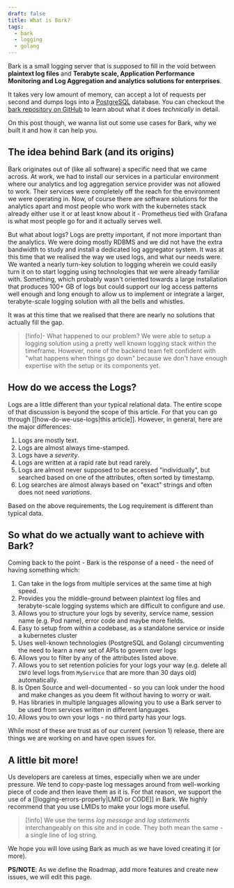 ```yaml
---
draft: false
title: What is Bark?
tags:
  - bark
  - logging
  - golang
---
```

Bark is a small logging server that is supposed to fill in the void between **plaintext log files** and **Terabyte scale,  Application Performance Monitoring and Log Aggregation and analytics solutions for enterprises**. 

It takes very low amount of memory, can accept a lot of requests per second and dumps logs into a [PostgreSQL](http://postgresql.org) database. You can checkout the [bark repository on GitHub](https://github.com/techrail/bark) to learn about what it does _technically_ in detail. 

On this post though, we wanna list out some use cases for Bark, why we built it and how it can help you.

## The idea behind Bark (and its origins)
Bark originates out of (like all software) a specific need that we came across. At work, we had to install our services in a particular environment where our analytics and log aggregation service provider was not allowed to work. Their services were completely off the reach for the environment we were operating in. Now, of course there are software solutions for the analytics apart and most people who work with the kubernetes stack already either use it or at least know about it - Prometheus tied with Grafana is what most people go for and it actually serves well.

But what about logs? Logs are pretty important, if not more important than the analytics. We were doing mostly RDBMS and we did not have the extra bandwidth to study and install a dedicated log aggregator system. It was at this time that we realised the way we used logs, and what our needs were. We wanted a nearly turn-key solution to logging wherein we could easily turn it on to start logging using technologies that we were already familiar with. Something, which probably wasn't oriented towards a large installation that produces 100+ GB of logs but could support our log access patterns well enough and long enough to allow us to implement or integrate a larger, terabyte-scale logging solution with all the bells and whistles.

It was at this time that we realised that there are nearly no solutions that actually fill the gap.

> [!info]- What happened to our problem?
> We were able to setup a logging solution using a pretty well known logging stack within the timeframe. However, none of the backend team felt confident with "what happens when things go down" because we don't have enough expertise with the setup or its components yet.

## How do we access the Logs?
Logs are a little different than your typical relational data. The entire scope of that discussion is beyond the scope of this article. For that you can go through [[how-do-we-use-logs|this article]]. However, in general, here are the major differences: 

1. Logs are mostly text.
2. Logs are almost always time-stamped.
3. Logs have a _severity_.
4. Logs are written at a rapid rate but read rarely.
5. Logs are almost never supposed to be accessed "individually", but searched based on one of the attributes, often sorted by timestamp.
6. Log searches are almost always based on "exact" strings and often does not need _variations_. 

Based on the above requirements, the Log requirement is different than typical data.

## So what do we actually want to achieve with Bark?
Coming back to the point - Bark is the response of a need - the need of having something which:

1. Can take in the logs from multiple services at the same time at high speed.
2. Provides you the middle-ground between plaintext log files and terabyte-scale logging systems which are difficult to configure and use.
3. Allows you to structure your logs by severity, service name, session name (e.g. Pod name), error code and maybe more fields.
4. Easy to setup from within a codebase, as a standalone service or inside a kubernetes cluster
5. Uses well-known technologies (PostgreSQL and Golang) circumventing the need to learn a new set of APIs to govern over logs
6. Allows you to filter by any of the attributes listed above.
7. Allows you to set retention policies for your logs your way (e.g. delete all `INFO` level logs from `MyService` that are more than 30 days old) automatically.
8. Is Open Source and well-documented - so you can look under the hood and make changes as you deem fit without having to worry or wait.
9. Has libraries in multiple languages allowing you to use a Bark server to be used from services written in different languages.
10. Allows you to own your logs - no third party has your logs.

While most of these are trust as of our current (version 1) release, there are things we are working on and have open issues for. 

## A little bit more!
Us developers are careless at times, especially when we are under pressure. We tend to copy-paste log messages around from well-working piece of code and then leave them as it is. For that reason, we support the use of a [[logging-errors-properly|LMID or CODE]] in Bark. We highly recommend that you use LMIDs to make your logs more useful.

> [!info] We use the terms _log message_ and _log statements_ interchangeably on this site and in code. They both mean the same - a single line of log string. 

We hope you will love using Bark as much as we have loved creating it (or more).

**PS/NOTE**: As we define the Roadmap, add more features and create new issues, we will edit this page.
